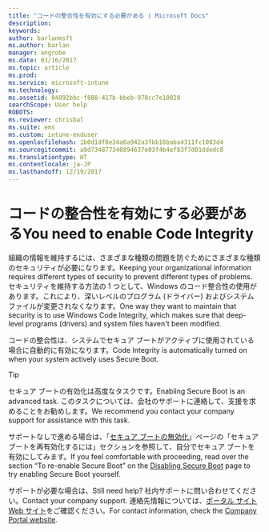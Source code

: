 ```yaml
---
title: "コードの整合性を有効にする必要がある | Microsoft Docs"
description: 
keywords: 
author: barlanmsft
ms.author: barlan
manager: angrobe
ms.date: 03/16/2017
ms.topic: article
ms.prod: 
ms.service: microsoft-intune
ms.technology: 
ms.assetid: 84892bbc-f888-417b-bbeb-978cc7e10028
searchScope: User help
ROBOTS: 
ms.reviewer: chrisbal
ms.suite: ems
ms.custom: intune-enduser
ms.openlocfilehash: 1b0d1df8e34a6a942a3fbb16baba4311fc1083d4
ms.sourcegitcommit: a9d734877340894637e03f4b4ef83f7d01ddedc8
ms.translationtype: HT
ms.contentlocale: ja-JP
ms.lasthandoff: 12/19/2017
---
```

# <a name="you-need-to-enable-code-integrity"></a><span data-ttu-id="84299-102">コードの整合性を有効にする必要がある</span><span class="sxs-lookup"><span data-stu-id="84299-102">You need to enable Code Integrity</span></span>

<span data-ttu-id="84299-103">組織の情報を維持するには、さまざまな種類の問題を防ぐためにさまざまな種類のセキュリティが必要になります。</span><span class="sxs-lookup"><span data-stu-id="84299-103">Keeping your organizational information requires different types of security to prevent different types of problems.</span></span> <span data-ttu-id="84299-104">セキュリティを維持する方法の 1 つとして、Windows のコード整合性の使用があります。これにより、深いレベルのプログラム (ドライバー) およびシステム ファイルが変更されなくなります。</span><span class="sxs-lookup"><span data-stu-id="84299-104">One way they want to maintain that security is to use Windows Code Integrity, which makes sure that deep-level programs (drivers) and system files haven't been modified.</span></span>

<span data-ttu-id="84299-105">コードの整合性は、システムでセキュア ブートがアクティブに使用されている場合に自動的に有効になります。</span><span class="sxs-lookup"><span data-stu-id="84299-105">Code Integrity is automatically turned on when your system actively uses Secure Boot.</span></span>

> [!Tip]
> <span data-ttu-id="84299-106">セキュア ブートの有効化は高度なタスクです。</span><span class="sxs-lookup"><span data-stu-id="84299-106">Enabling Secure Boot is an advanced task.</span></span> <span data-ttu-id="84299-107">このタスクについては、会社のサポートに連絡して、支援を求めることをお勧めします。</span><span class="sxs-lookup"><span data-stu-id="84299-107">We recommend you contact your company support for assistance with this task.</span></span>

<span data-ttu-id="84299-108">サポートなしで進める場合は、「[セキュア ブートの無効化](https://msdn.microsoft.com/library/windows/hardware/dn898540(v=vs.85).aspx)」ページの「セキュア ブートを再有効化するには」セクションを参照して、自分でセキュア ブートを有効にしてみます。</span><span class="sxs-lookup"><span data-stu-id="84299-108">If you feel comfortable with proceeding, read over the section “To re-enable Secure Boot” on the [Disabling Secure Boot](https://msdn.microsoft.com/library/windows/hardware/dn898540(v=vs.85).aspx) page to try enabling Secure Boot yourself.</span></span>

<span data-ttu-id="84299-109">サポートが必要な場合は、</span><span class="sxs-lookup"><span data-stu-id="84299-109">Still need help?</span></span> <span data-ttu-id="84299-110">社内サポートに問い合わせてください。</span><span class="sxs-lookup"><span data-stu-id="84299-110">Contact your company support.</span></span> <span data-ttu-id="84299-111">連絡先情報については、[ポータル サイト Web サイト](https://portal.manage.microsoft.com#HelpDeskDialog)をご確認ください。</span><span class="sxs-lookup"><span data-stu-id="84299-111">For contact information, check the [Company Portal website](https://portal.manage.microsoft.com#HelpDeskDialog).</span></span>
